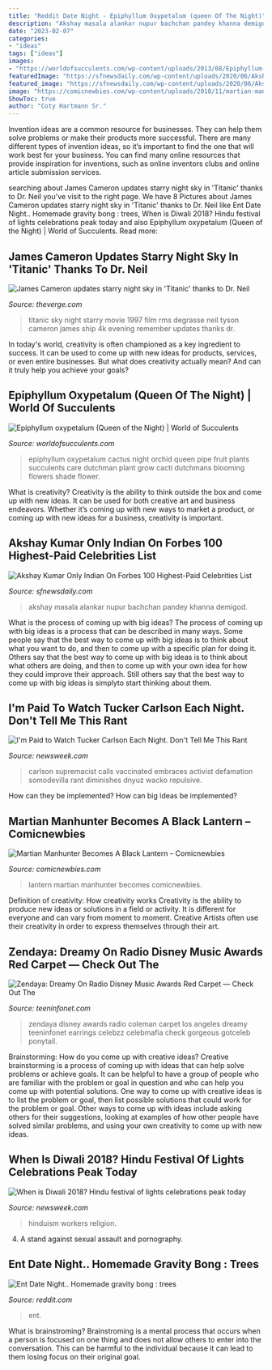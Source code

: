 ```yaml
---
title: "Reddit Date Night - Epiphyllum Oxypetalum (queen Of The Night)"
description: "Akshay masala alankar nupur bachchan pandey khanna demigod"
date: "2023-02-07"
categories:
- "ideas"
tags: ["ideas"]
images:
- "https://worldofsucculents.com/wp-content/uploads/2013/08/Epiphyllum-oxypetalum-Dutchmans-Pipe-Cactus1.jpg"
featuredImage: "https://sfnewsdaily.com/wp-content/uploads/2020/06/Akshay-Kumar-forbes-only-indian-among-highest-paid-celeb-1068x712.jpg"
featured_image: "https://sfnewsdaily.com/wp-content/uploads/2020/06/Akshay-Kumar-forbes-only-indian-among-highest-paid-celeb-1068x712.jpg"
image: "https://comicnewbies.com/wp-content/uploads/2018/11/martian-manhunter-becomes-a-black-lantern-4.jpg"
ShowToc: true
author: "Coty Hartmann Sr."
---
```



Invention ideas are a common resource for businesses. They can help them solve problems or make their products more successful. There are many different types of invention ideas, so it’s important to find the one that will work best for your business. You can find many online resources that provide inspiration for inventions, such as online inventors clubs and online article submission services.

	

		
searching about James Cameron updates starry night sky in &#039;Titanic&#039; thanks to Dr. Neil you've visit to the right page. We have 8 Pictures about James Cameron updates starry night sky in &#039;Titanic&#039; thanks to Dr. Neil like Ent Date Night.. Homemade gravity bong : trees, When is Diwali 2018? Hindu festival of lights celebrations peak today and also Epiphyllum oxypetalum (Queen of the Night) | World of Succulents. Read more:
		
    
## James Cameron Updates Starry Night Sky In &#039;Titanic&#039; Thanks To Dr. Neil

<img loading=lazy src="https://cdn.vox-cdn.com/thumbor/sEXIZb0kvG4m9Y_OB8sV1I2P_4k=/116x0:983x578/1200x800/filters:focal(116x0:983x578)/cdn.vox-cdn.com/assets/1040017/Titanic.png" onerror="this.onerror=null;this.src='https://tse2.mm.bing.net/th?id=OIP.5mV7m_X5LbIdu918vOlFAQHaE8&amp;pid=15.1';" alt="James Cameron updates starry night sky in &#039;Titanic&#039; thanks to Dr. Neil">

_Source: theverge.com_

>titanic sky night starry movie 1997 film rms degrasse neil tyson cameron james ship 4k evening remember updates thanks dr. 

	

In today's world, creativity is often championed as a key ingredient to success. It can be used to come up with new ideas for products, services, or even entire businesses. But what does creativity actually mean? And can it truly help you achieve your goals?

    
## Epiphyllum Oxypetalum (Queen Of The Night) | World Of Succulents

<img loading=lazy src="https://worldofsucculents.com/wp-content/uploads/2013/08/Epiphyllum-oxypetalum-Dutchmans-Pipe-Cactus1.jpg" onerror="this.onerror=null;this.src='https://tse2.mm.bing.net/th?id=OIP.DRmBI2X-mpi1D0V2EWHp3gHaJ4&amp;pid=15.1';" alt="Epiphyllum oxypetalum (Queen of the Night) | World of Succulents">

_Source: worldofsucculents.com_

>epiphyllum oxypetalum cactus night orchid queen pipe fruit plants succulents care dutchman plant grow cacti dutchmans blooming flowers shade flower. 

	

What is creativity?
Creativity is the ability to think outside the box and come up with new ideas. It can be used for both creative art and business endeavors. Whether it’s coming up with new ways to market a product, or coming up with new ideas for a business, creativity is important.

    
## Akshay Kumar Only Indian On Forbes 100 Highest-Paid Celebrities List

<img loading=lazy src="https://sfnewsdaily.com/wp-content/uploads/2020/06/Akshay-Kumar-forbes-only-indian-among-highest-paid-celeb-1068x712.jpg" onerror="this.onerror=null;this.src='https://tse1.mm.bing.net/th?id=OIP.2VIAsP18kKNEUI-ASWcWngHaE8&amp;pid=15.1';" alt="Akshay Kumar Only Indian On Forbes 100 Highest-Paid Celebrities List">

_Source: sfnewsdaily.com_

>akshay masala alankar nupur bachchan pandey khanna demigod. 

	

What is the process of coming up with big ideas?
The process of coming up with big ideas is a process that can be described in many ways. Some people say that the best way to come up with big ideas is to think about what you want to do, and then to come up with a specific plan for doing it. Others say that the best way to come up with big ideas is to think about what others are doing, and then to come up with your own idea for how they could improve their approach. Still others say that the best way to come up with big ideas is simplyto start thinking about them.

    
## I&#039;m Paid To Watch Tucker Carlson Each Night. Don&#039;t Tell Me This Rant

<img loading=lazy src="https://d.newsweek.com/en/full/1513284/tucker-carlson.jpg" onerror="this.onerror=null;this.src='https://tse2.mm.bing.net/th?id=OIP.DzSnkQRxDg_AvyyEiRta7AHaE8&amp;pid=15.1';" alt="I&#039;m Paid to Watch Tucker Carlson Each Night. Don&#039;t Tell Me This Rant">

_Source: newsweek.com_

>carlson supremacist calls vaccinated embraces activist defamation somodevilla rant diminishes dnyuz wacko repulsive. 

	

How can they be implemented?
How can big ideas be implemented?

    
## Martian Manhunter Becomes A Black Lantern – Comicnewbies

<img loading=lazy src="https://comicnewbies.com/wp-content/uploads/2018/11/martian-manhunter-becomes-a-black-lantern-4.jpg" onerror="this.onerror=null;this.src='https://tse2.mm.bing.net/th?id=OIP.BfUHEUWz-HXrRiJktI7paAHaLe&amp;pid=15.1';" alt="Martian Manhunter Becomes A Black Lantern – Comicnewbies">

_Source: comicnewbies.com_

>lantern martian manhunter becomes comicnewbies. 

	

Definition of creativity: How creativity works
Creativity is the ability to produce new ideas or solutions in a field or activity. It is different for everyone and can vary from moment to moment. Creative Artists often use their creativity in order to express themselves through their art.

    
## Zendaya: Dreamy On Radio Disney Music Awards Red Carpet — Check Out The

<img loading=lazy src="https://teeninfonet.files.wordpress.com/2014/04/zendaya0426-02.jpg" onerror="this.onerror=null;this.src='https://tse4.mm.bing.net/th?id=OIP.cwFJ8T1N5Q8YTkBSufv3VQHaLJ&amp;pid=15.1';" alt="Zendaya: Dreamy On Radio Disney Music Awards Red Carpet — Check Out The">

_Source: teeninfonet.com_

>zendaya disney awards radio coleman carpet los angeles dreamy teeninfonet earrings celebzz celebmafia check gorgeous gotceleb ponytail. 

	

Brainstorming: How do you come up with creative ideas?
Creative brainstorming is a process of coming up with ideas that can help solve problems or achieve goals. It can be helpful to have a group of people who are familiar with the problem or goal in question and who can help you come up with potential solutions. One way to come up with creative ideas is to list the problem or goal, then list possible solutions that could work for the problem or goal. Other ways to come up with ideas include asking others for their suggestions, looking at examples of how other people have solved similar problems, and using your own creativity to come up with new ideas.

    
## When Is Diwali 2018? Hindu Festival Of Lights Celebrations Peak Today

<img loading=lazy src="https://d.newsweek.com/en/full/1205080/gettyimages-1058136904.jpg" onerror="this.onerror=null;this.src='https://tse2.mm.bing.net/th?id=OIP.kMuoAPHtdFhzMWu_OhSLrgHaE7&amp;pid=15.1';" alt="When is Diwali 2018? Hindu festival of lights celebrations peak today">

_Source: newsweek.com_

>hinduism workers religion. 

	

4. A stand against sexual assault and pornography.

    
## Ent Date Night.. Homemade Gravity Bong : Trees

<img loading=lazy src="http://i.imgur.com/LdaaO1q.jpg" onerror="this.onerror=null;this.src='https://tse4.mm.bing.net/th?id=OIP.AsfPMXA9DgGD6PoGUxCf2QHaNG&amp;pid=15.1';" alt="Ent Date Night.. Homemade gravity bong : trees">

_Source: reddit.com_

>ent. 

	

What is brainstroming? Brainstroming is a mental process that occurs when a person is focused on one thing and does not allow others to enter into the conversation. This can be harmful to the individual because it can lead to them losing focus on their original goal.

